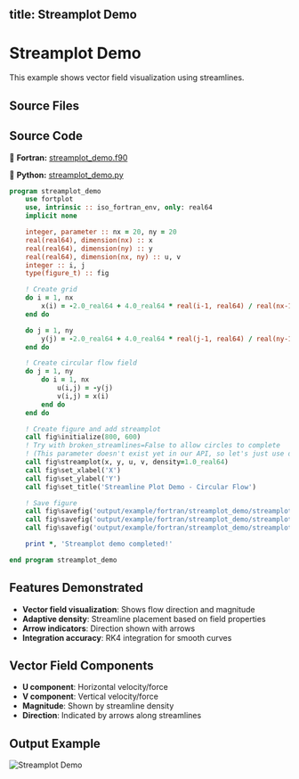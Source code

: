 title: Streamplot Demo
---

# Streamplot Demo

This example shows vector field visualization using streamlines.

## Source Files

## Source Code

🔷 **Fortran:** [streamplot_demo.f90](https://github.com/lazy-fortran/fortplot/blob/main/example/fortran/streamplot_demo/streamplot_demo.f90)

🐍 **Python:** [streamplot_demo.py](https://github.com/lazy-fortran/fortplot/blob/main/example/python/streamplot_demo/streamplot_demo.py)

```fortran
program streamplot_demo
    use fortplot
    use, intrinsic :: iso_fortran_env, only: real64
    implicit none

    integer, parameter :: nx = 20, ny = 20
    real(real64), dimension(nx) :: x
    real(real64), dimension(ny) :: y
    real(real64), dimension(nx, ny) :: u, v
    integer :: i, j
    type(figure_t) :: fig

    ! Create grid
    do i = 1, nx
        x(i) = -2.0_real64 + 4.0_real64 * real(i-1, real64) / real(nx-1, real64)
    end do

    do j = 1, ny
        y(j) = -2.0_real64 + 4.0_real64 * real(j-1, real64) / real(ny-1, real64)
    end do

    ! Create circular flow field
    do j = 1, ny
        do i = 1, nx
            u(i,j) = -y(j)
            v(i,j) = x(i)
        end do
    end do

    ! Create figure and add streamplot
    call fig%initialize(800, 600)
    ! Try with broken_streamlines=False to allow circles to complete
    ! (This parameter doesn't exist yet in our API, so let's just use default for now)
    call fig%streamplot(x, y, u, v, density=1.0_real64)
    call fig%set_xlabel('X')
    call fig%set_ylabel('Y')
    call fig%set_title('Streamline Plot Demo - Circular Flow')

    ! Save figure
    call fig%savefig('output/example/fortran/streamplot_demo/streamplot_demo.png')
    call fig%savefig('output/example/fortran/streamplot_demo/streamplot_demo.pdf')
    call fig%savefig('output/example/fortran/streamplot_demo/streamplot_demo.txt')

    print *, 'Streamplot demo completed!'

end program streamplot_demo
```

## Features Demonstrated

- **Vector field visualization**: Shows flow direction and magnitude
- **Adaptive density**: Streamline placement based on field properties
- **Arrow indicators**: Direction shown with arrows
- **Integration accuracy**: RK4 integration for smooth curves

## Vector Field Components

- **U component**: Horizontal velocity/force
- **V component**: Vertical velocity/force
- **Magnitude**: Shown by streamline density
- **Direction**: Indicated by arrows along streamlines

## Output Example

![Streamplot Demo](../../media/examples/streamplot_demo/streamplot_demo.png)
